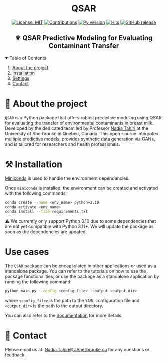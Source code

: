 <div align="center">
<h1>QSAR</h1>

[![License: MIT](https://img.shields.io/badge/License-MIT-yellow.svg)](https://opensource.org/licenses/MIT)
[![Contributions](https://img.shields.io/badge/contributions-welcome-blue.svg)](https://pysd.readthedocs.io/en/latest/development/development_index.html)
[![Py version](https://img.shields.io/badge/python-3.10-blue)](https://pypi.python.org/pypi/pysd/)
[![Hits](https://hits.seeyoufarm.com/api/count/incr/badge.svg?url=https%3A%2F%2Fgithub.com%2Ftahiri-lab%2FQSAR&count_bg=%2379C83D&title_bg=%23555555&icon=&icon_color=%23E7E7E7&title=hits&edge_flat=false)](https://hits.seeyoufarm.com)
[![GitHub release](https://img.shields.io/badge/release-v1.0-blue)](https://github.com/tahiri-lab/QSAR/releases)

</div>

<h2 align="center">⚛️ QSAR Predictive Modeling for Evaluating Contaminant Transfer</h2>

<details open>
  <summary>Table of Contents</summary>
  <ol>
    <li>
      <a href="#-about-the-project">About the project</a>
    </li>
    <li>
      <a href="#%EF%B8%8F-installation">Installation</a>
    </li>
     <li>
      <a href="#-settings">Settings</a>
    </li>
    <li>
      <a href="#-contact">Contact</a>
    </li>
  </ol>
</details>

# 📝 About the project

`QSAR` is a Python package that offers robust predictive modeling using QSAR for evaluating the transfer of environmental contaminants in breast milk. Developed by the dedicated team led by Professor [Nadia Tahiri](https://tahirinadia.github.io/) at the University of Sherbrooke in Quebec, Canada. This open-source integrates multiple predictive models, provides synthetic data generation via GANs, and is tailored for researchers and health professionals.

# ⚒️ Installation
[Miniconda](https://docs.conda.io/projects/miniconda/en/latest/miniconda-install.html) is used to handle the environment dependencies.

Once ```miniconda``` is installed, the environment can be created and activated with the following commands:
```bash
conda create --name <env_name> python=3.10
conda activate <env_name>
conda install --file requirements.txt
```

⚠️ We currently only support Python 3.10 due to some dependencies that are not yet compatible with Python 3.11+. We will update the package as soon as the dependencies are updated.

# Use cases
The `QSAR` package can be encapsulated in other applications or used as a standalone package. 
You can refer to the tutorials on how to use the package functionalities, or use the package as a standalone application by running the following command:
```bash
python main.py --config <config_file> --output <output_dir>
```
where ```<config_file>``` is the path to the `YAML` configuration file and ```<output_dir>``` is the path to the output directory.

You can also refer to the [documentation](https://tahiri-lab.github.io/QSAR/) for more details.

# 📧 Contact
Please email us at: <Nadia.Tahiri@USherbrooke.ca> for any questions or feedback.